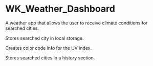 # WK_Weather_Dashboard

A weather app that allows the user to receive climate conditions for searched cities.

Stores searched city in local storage.

Creates color code info for the UV index. 

Stores searched cities in a history section.
